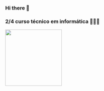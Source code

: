 ### Hi there 👋
### 2/4 curso técnico em informática 👨🏻‍💻

<div align="left">
    <a href="https://github.com/EduardoSBM">
        <img height="180em" src="https://github-readme-stats.vercel.app/api/top-langs/?username=EduardoSBM&layout=compact&theme=dracula&show_icons=true" />
    </a>
</div>


